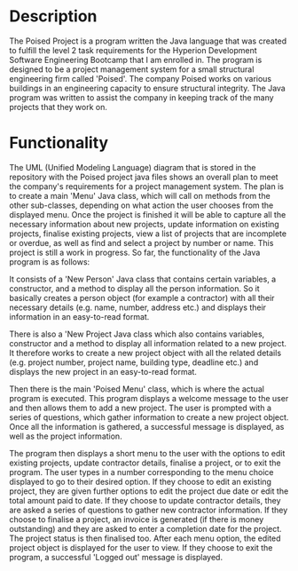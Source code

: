 # Description
The Poised Project is a program written the Java language that was created to fulfill the level 2 task requirements for the Hyperion Development Software Engineering Bootcamp that I am enrolled in. The program is designed to be a project management system for a small structural engineering firm called 'Poised'. The company Poised works on various buildings in an engineering capacity to ensure structural integrity. The Java program was written to assist the company in keeping track of the many projects that they work on.

# Functionality
The UML (Unified Modeling Language) diagram that is stored in the repository with the Poised project java files shows an overall plan to meet the company's requirements for a project management system. The plan is to create a main 'Menu' Java class, which will call on methods from the other sub-classes, depending on what action the user chooses from the displayed menu. Once the project is finished it will be able to capture all the necessary information about new projects, update information on existing projects, finalise existing projects, view a list of projects that are incomplete or overdue, as well as find and select a project by number or name. This project is still a work in progress. So far, the functionality of the Java program is as follows:

It consists of a 'New Person' Java class that contains certain variables, a constructor, and a method to display all the person information. So it basically creates a person object (for example a contractor) with all their necessary details (e.g. name, number, address etc.) and displays their information in an easy-to-read format.

There is also a 'New Project Java class which also contains variables, constructor and a method to display all information related to a new project. It therefore works to create a new project object with all the related details (e.g. project number, project name, building type, deadline etc.) and displays the new project in an easy-to-read format.

Then there is the main 'Poised Menu' class, which is where the actual program is executed. This program displays a welcome message to the user and then allows them to add a new project. The user is prompted with a series of questions, which gather information to create a new project object. Once all the information is gathered, a successful message is displayed, as well as the project information.

The program then displays a short menu to the user with the options to edit existing projects, update contractor details, finalise a project, or to exit the program. The user types in a number corresponding to the menu choice displayed to go to their desired option. If they choose to edit an existing project, they are given further options to edit the project due date or edit the total amount paid to date. If they choose to update contractor details, they are asked a series of questions to gather new contractor information. If they choose to finalise a project, an invoice is generated (if there is money outstanding) and they are asked to enter a completion date for the project. The project status is then finalised too. After each menu option, the edited project object is displayed for the user to view. If they choose to exit the program, a successful 'Logged out' message is displayed.
